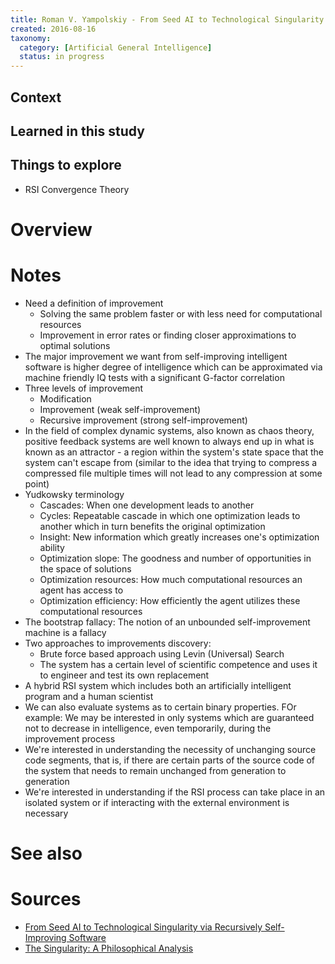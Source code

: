 ```yaml
---
title: Roman V. Yampolskiy - From Seed AI to Technological Singularity via Recursively Self-Improving Software (2015)
created: 2016-08-16
taxonomy:
  category: [Artificial General Intelligence]
  status: in progress
---
```


## Context

## Learned in this study

## Things to explore
* RSI Convergence Theory

# Overview

# Notes
* Need a definition of improvement
	* Solving the same problem faster or with less need for computational resources
	* Improvement in error rates or finding closer approximations to optimal solutions
* The major improvement we want from self-improving intelligent software is higher degree of intelligence which can be approximated via machine friendly IQ tests with a significant G-factor correlation
* Three levels of improvement
	* Modification
	* Improvement (weak self-improvement)
	* Recursive improvement (strong self-improvement)
* In the field of complex dynamic systems, also known as chaos theory, positive feedback systems are well known to always end up in what is known as an attractor - a region within the system's state space that the system can't escape from (similar to the idea that trying to compress a compressed file multiple times will not lead to any compression at some point)
* Yudkowsky terminology
	* Cascades: When one development leads to another
	* Cycles: Repeatable cascade in which one optimization leads to another which in turn benefits the original optimization
	* Insight: New information which greatly increases one's optimization ability
	* Optimization slope: The goodness and number of opportunities in the space of solutions
	* Optimization resources: How much computational resources an agent has access to
	* Optimization efficiency: How efficiently the agent utilizes these computational resources
* The bootstrap fallacy: The notion of an unbounded self-improvement machine is a fallacy
* Two approaches to improvements discovery:
	* Brute force based approach using Levin (Universal) Search
	* The system has a certain level of scientific competence and uses it to engineer and test its own replacement
* A hybrid RSI system which includes both an artificially intelligent program and a human scientist
* We can also evaluate systems as to certain binary properties. FOr example: We may be interested in only systems which are guaranteed not to decrease in intelligence, even temporarily, during the improvement process
* We're interested in understanding the necessity of unchanging source code segments, that is, if there are certain parts of the source code of the system that needs to remain unchanged from generation to generation
* We're interested in understanding if the RSI process can take place in an isolated system or if interacting with the external environment is necessary

# See also

# Sources
* [From Seed AI to Technological Singularity via Recursively Self-Improving Software](http://arxiv.org/abs/1502.06512)
* [The Singularity: A Philosophical Analysis](http://consc.net/papers/singularity.pdf)